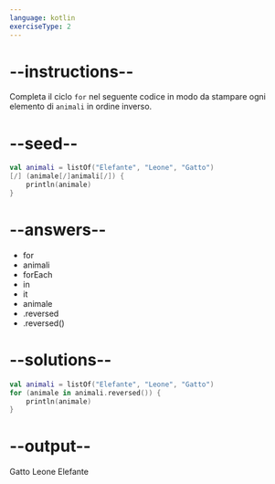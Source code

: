 ```yaml
---
language: kotlin
exerciseType: 2
---
```


# --instructions--

Completa il ciclo `for` nel seguente codice in modo da stampare ogni elemento di `animali` in ordine inverso.

# --seed--

```kotlin
val animali = listOf("Elefante", "Leone", "Gatto")
[/] (animale[/]animali[/]) {
    println(animale)
}
```

# --answers--

- for
- animali
- forEach
-  in 
- it
- animale
- .reversed
- .reversed()

# --solutions--

```kotlin
val animali = listOf("Elefante", "Leone", "Gatto")
for (animale in animali.reversed()) {
    println(animale)
}
```

# --output--

Gatto
Leone
Elefante
